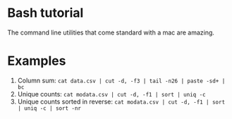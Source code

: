 # Bash tutorial
The command line utilities that come standard with a mac are amazing.

# Examples

1.  Column sum: `cat data.csv | cut -d, -f3 | tail -n26 | paste -sd+ | bc`
2.  Unique counts: `cat modata.csv | cut -d, -f1 | sort | uniq -c `
3.  Unique counts sorted in reverse: `cat modata.csv | cut -d, -f1 | sort | uniq -c | sort
    -nr `

